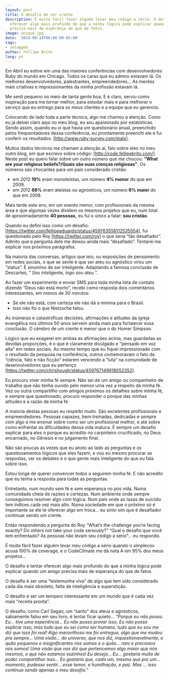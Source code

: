 ```yaml
---
layout: post
title: O desafio de ser crente
description: É muito fácil fazer alguém levar meu código a sério. O desafio é tentar
  oferecer algo mais profundo do que a minha lógica pode explicar quando um amigo
  precisa mais de esperança do que de fatos.
image: unique.jpg
date: '2014-08-14T00:00:00-05:00'
tags:
- untagged
author: Fellipe Brito
lang: pt
---
```


Em Abril eu estive em uma das maiores conferências com desenvolvedores Ruby do
mundo em Chicago. Todos os caras que eu admiro estavam lá. Os melhores
desenvolvedores, palestrantes, empreendedores… As mentes mais criativas e
impressionantes da minha profissão estavam lá.

Me senti pequeno no meio de tanta gente boa. E é claro, serviu como inspiração
para me tornar melhor, para estudar mais e para melhorar o serviço que eu
entrego para os meus clientes e a equipe que eu gerencio.

Colocando de lado toda a parte técnica, algo me chamou a atenção. Como eu já
deixei claro aqui no meu blog, eu sou apaixonado por estatísticas. Sendo
assim, quando eu vi que havia um questionário anual, preenchido pelos
frequentadores dessa conferência, eu prontamente preenchi ele e fui conferir
os resultados. [<http://www.ruby-survey.com/stats>].

Muitos dados técnicos me chamam a atenção aí, falo sobre eles no meu outro
blog, em que escrevo sobre código: [<http://code.fellipebrito.com/>]. Neste
post eu quero falar sobre um outro número que me chocou: **“What are your
religious beliefs?/Quais são suas crenças religiosas”**. Os números são
chocantes para um país considerado cristão:

  * em 2012 **19%** eram monoteístas, um número **4% menor** do que em 2009.
  * em 2012 **68%** eram ateístas ou agnósticos, um número **6% maior** do que em 2008.

Mais tarde este ano, em um evento menor, com profissionais da mesma área e que
algumas vezes dividem os mesmos projetos que eu, num total de aproximadamente
**40 pessoas,** eu fui o único a falar: **sou cristão**.

Quando eu defini isso como um desafio:
[<https://twitter.com/fellipeeduardo/status/459763556112535554>], fui
questionado pelo Roy [<https://twitter.com/roy>] o que seria “tão desafiador”.
Admito que a pergunta dele me deixou ainda mais “desafiado”. Tentarei me
explicar nos próximos parágrafos.

Na maioria das conversas, artigos que leio, ou exposições de pensamento em
redes sociais, o que se sente é que ser ateu ou agnóstico virou um “status”. É
sinonimo de ser inteligente. Adaptando a famosa conclusão de Descartes, “ _Sou
inteligente, logo sou ateu_ “.

Ao fazer um experimento e enviar SMS para toda minha lista de contato dizendo
“Deus não está morto”, recebi como resposta dois comentários interessantes, em
menos de 30 minutos:

  * Se ele não está, com certeza ele não dá a minima para o Brasil.
  * Isso não foi o que Nietzsche falou.

As inúmeras e catastróficas decisões, afirmações e atitudes da igreja
evangélica nos últimos 50 anos servem ainda mais para fortalecer essa
conclusão. O cérebro de um crente é menor que o do Homer Simpson.

Lógico que eu exagerei em ambas as afirmações acima, mas guardadas as devidas
proporções, é o que é claramente divulgado e “pensado em voz alta” em redes
sociais. Ao mesmo tempo que eu fiquei impressionado com o resultado da
pesquisa na conferência, outros comemoravam o fato da “ciência, fato e não
ficção” estarem vencendo a “luta” na comunidade de desenvolvedores que eu
pertenço [<https://twitter.com/chrishough/status/459767149918052352>].

Eu procuro viver minha fé sempre. Não sei de um amigo ou companheiro de
trabalho que não tenha ouvido pelo menos uma vez a respeito da minha fé. Vez
ou outra compartilho com amigos próximos os detalhes sobre minha fé, e sempre
que questionado, procuro responder o porque das minhas atitudes e a razão da
minha fé.

A maioria destas pessoas eu respeito muito. São excelentes profissionais e
empreendedores. Pessoas capazes, bem treinadas, dedicadas e sempre com algo a
me ensinar sobre como ser um profissional melhor, e até sobre como enfrentar
as dificuldades dessa vida maluca. É sempre um desafio explicar para eles o
porque eu acredito no carpinteiro crucificado, no Deus encarnado, no Gênesis e
no julgamento final.

Não são poucas as vezes que eu anoto ao lado as perguntas e os questionamentos
lógicos que eles fazem, e vou eu mesmo procurar as respostas, ver os debates e
o que gente mais inteligente do que eu fala sobre isso.

Estou longe de querer convencer todos a seguirem minha fé. E não acredito que
eu tenha a resposta para todas as perguntas.

Entretanto, num mundo sem fé e sem esperança no pós vida. Numa comunidade
cheia de razões e certezas. Num ambiente onde sempre conseguimos resolver algo
com lógica. Num país onde as taxas de suicídio tem índices cada vez mais alto.
Numa sociedade em que o próximo só é importante se ele te oferecer algo em
troca… eu sinto sim que é desafiador continuar sendo um crente.

Então respondendo a pergunta do Roy “What’s the challenge you’re facing
exactly? Do others not take your code seriously?” “Qual o desafio que você tem
enfrentado? As pessoas não levam seu código a sério”… eu respondo.

É muito fácil fazer alguém levar meu código a sério quando o simplecov acusa
100% de coverage, e o CodeClimate me dá nota A em 95% dos meus projetos…

O desafio é tentar oferecer algo mais profundo do que a minha lógica pode
explicar quando um amigo precisa mais de esperança do que de fatos.

O desafio é ser uma “testemunha viva” de algo que tem sido considerado cada
dia mais obsoleto, falta de inteligência e superstição.

O desafio é ser um tempero interessante em um mundo que é cada vez mais
“receita pronta”.

O desafio, como Carl Sagan, um “santo” dos ateus e agnósticos, sabiamente
falou em seu livro, é tentar ficar quieto… _“Porque eu não posso. Eu… tive uma
experiência… Eu não posso provar isso, Eu não posso explicar isso, mas tudo
que eu sei como ser humano, tudo que eu sou me diz que isso foi real! Algo
maravilhoso me foi entregue, algo que me mudou pra sempre… Uma visão… do
universo, que nos diz, inquestionavelmente, o quão pequenos e insignificantes
nós somos e o quão… raro e preciosos nós somos! Uma visão que nos diz que
pertencemos algo maior que nós mesmos, e que não estamos sozinhos! Eu desejo…
Eu… gostaria muito de poder compartilhar isso… Eu gostaria que, cada um, mesmo
que por um… momento, pudesse sentir… esse temor, e humilhação, e paz. Mas …
isso continua sendo apenas o meu desafio.”_

